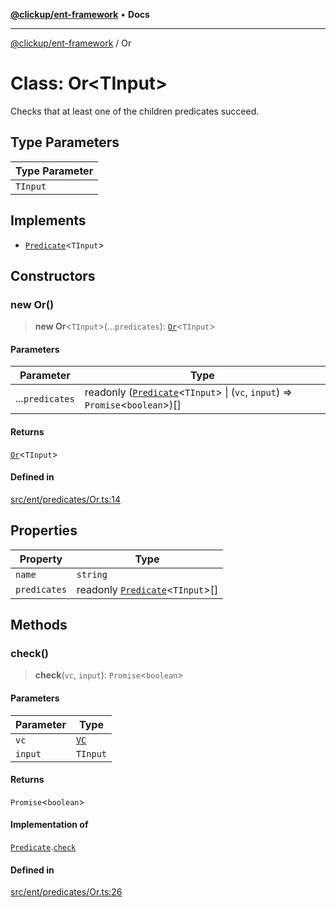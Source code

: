 [**@clickup/ent-framework**](../README.md) • **Docs**

***

[@clickup/ent-framework](../globals.md) / Or

# Class: Or\<TInput\>

Checks that at least one of the children predicates succeed.

## Type Parameters

| Type Parameter |
| ------ |
| `TInput` |

## Implements

- [`Predicate`](../interfaces/Predicate.md)\<`TInput`\>

## Constructors

### new Or()

> **new Or**\<`TInput`\>(...`predicates`): [`Or`](Or.md)\<`TInput`\>

#### Parameters

| Parameter | Type |
| ------ | ------ |
| ...`predicates` | readonly ([`Predicate`](../interfaces/Predicate.md)\<`TInput`\> \| (`vc`, `input`) => `Promise`\<`boolean`\>)[] |

#### Returns

[`Or`](Or.md)\<`TInput`\>

#### Defined in

[src/ent/predicates/Or.ts:14](https://github.com/clickup/ent-framework/blob/master/src/ent/predicates/Or.ts#L14)

## Properties

| Property | Type |
| ------ | ------ |
| `name` | `string` |
| `predicates` | readonly [`Predicate`](../interfaces/Predicate.md)\<`TInput`\>[] |

## Methods

### check()

> **check**(`vc`, `input`): `Promise`\<`boolean`\>

#### Parameters

| Parameter | Type |
| ------ | ------ |
| `vc` | [`VC`](VC.md) |
| `input` | `TInput` |

#### Returns

`Promise`\<`boolean`\>

#### Implementation of

[`Predicate`](../interfaces/Predicate.md).[`check`](../interfaces/Predicate.md#check)

#### Defined in

[src/ent/predicates/Or.ts:26](https://github.com/clickup/ent-framework/blob/master/src/ent/predicates/Or.ts#L26)

